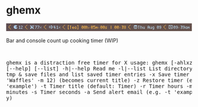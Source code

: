 # ghemx


<p align="center">
<img src="https://github.com/csmertx/ghemx/blob/master/ghemx_screenshot.png?raw=true" alt="Preview of ghemx"/>
</p>
Bar and console count up cooking timer (WIP)
<pre>

ghemx is a distraction free timer for X
usage: ghemx [-ahlxztrms] [--help] [--list]
-h|--help     Read me
-l|--list     List directory of ghemx tmp & save files
              and list saved timer entries
-x            Save timer (e.g. -x 'Waffles' -m 12)
              (becomes current title)
-z            Restore timer (e.g. -z 'example')
-t            Timer title (default: Timer)
-r            Timer hours
-m            Timer minutes
-s            Timer seconds
-a            Send alert email (e.g. -t 'example' -s 15 -a y)
</pre>
